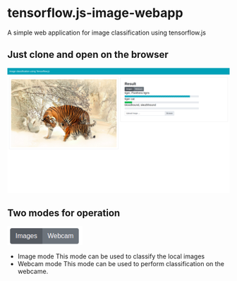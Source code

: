 # tensorflow.js-image-webapp
A simple web application for image classification using tensorflow.js
## Just clone and open on the browser
![GitHub Logo](/images/Screenshot_website.png)

## Two modes for operation
![GitHub Logo](/images/operation_modes.png)
* Image mode
This mode can be used to classify the local images
* Webcam mode
This mode can be used to perform classification on the webcame.
